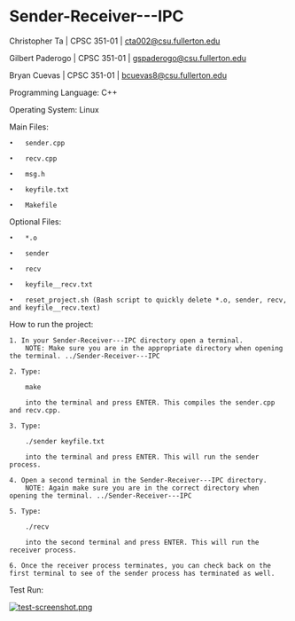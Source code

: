 # Sender-Receiver---IPC


Christopher Ta      |       CPSC 351-01       |       cta002@csu.fullerton.edu

Gilbert Paderogo    |       CPSC 351-01       |       gspaderogo@csu.fullerton.edu

Bryan Cuevas        |       CPSC 351-01       |       bcuevas8@csu.fullerton.edu


Programming Language: C++

Operating System: Linux


Main Files:

    •   sender.cpp

    •   recv.cpp

    •   msg.h

    •   keyfile.txt

    •   Makefile

Optional Files:

    •   *.o

    •   sender

    •   recv

    •   keyfile__recv.txt

    •   reset_project.sh (Bash script to quickly delete *.o, sender, recv, and keyfile__recv.text)

How to run the project:

    1. In your Sender-Receiver---IPC directory open a terminal.
        NOTE: Make sure you are in the appropriate directory when opening the terminal. ../Sender-Receiver---IPC

    2. Type:

        make

        into the terminal and press ENTER. This compiles the sender.cpp and recv.cpp.

    3. Type:

        ./sender keyfile.txt

        into the terminal and press ENTER. This will run the sender process.

    4. Open a second terminal in the Sender-Receiver---IPC directory.
        NOTE: Again make sure you are in the correct directory when opening the terminal. ../Sender-Receiver---IPC

    5. Type:

        ./recv

        into the second terminal and press ENTER. This will run the receiver process.

    6. Once the receiver process terminates, you can check back on the first terminal to see of the sender process has terminated as well.


Test Run:

[![test-screenshot.png](https://i.postimg.cc/WzxTNKBC/test-screenshot.png)](https://postimg.cc/D4Qt5CyP)